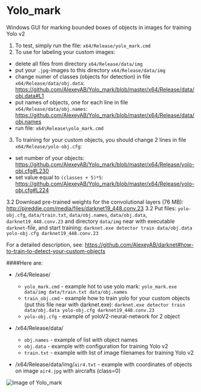 # Yolo_mark
Windows GUI for marking bounded boxes of objects in images for training Yolo v2

1. To test, simply run the file: `x64/Release/yolo_mark.cmd`
2. To use for labeling your custom images:

* delete all files from directory `x64/Release/data/img`
* put your `.jpg`-images to this directory `x64/Release/data/img`
* change numer of classes (objects for detection) in file `x64/Release/data/obj.data`: https://github.com/AlexeyAB/Yolo_mark/blob/master/x64/Release/data/obj.data#L1
* put names of objects, one for each line in file `x64/Release/data/obj.names`: https://github.com/AlexeyAB/Yolo_mark/blob/master/x64/Release/data/obj.names
* run file: `x64\Release\yolo_mark.cmd`

3. To training for your custom objects, you should change 2 lines in file `x64/Release/yolo-obj.cfg`:

* set number of your objects: https://github.com/AlexeyAB/Yolo_mark/blob/master/x64/Release/yolo-obj.cfg#L230
* set value equal to `(classes + 5)*5`: https://github.com/AlexeyAB/Yolo_mark/blob/master/x64/Release/yolo-obj.cfg#L224


 3.2 Download pre-trained weights for the convolutional layers (76 MB): http://pjreddie.com/media/files/darknet19_448.conv.23 
 3.2 Put files: `yolo-obj.cfg`, `data/train.txt`, `data/obj.names`, `data/obj.data`, `darknet19_448.conv.23` and directory `data/img` near with executable `darknet`-file, and start training: `darknet.exe detector train data/obj.data yolo-obj.cfg darknet19_448.conv.23`

For a detailed description, see: https://github.com/AlexeyAB/darknet#how-to-train-to-detect-your-custom-objects

####Here are:

* /x64/Release/
  * `yolo_mark.cmd` - example hot to use yolo mark: `yolo_mark.exe data/img data/train.txt data/obj.names`
  * `train_obj.cmd` - example how to train yolo for your custom objects (put this file near with darknet.exe): `darknet.exe detector train data/obj.data yolo-obj.cfg darknet19_448.conv.23`
  * `yolo-obj.cfg` - example of yoloV2-neural-network for 2 object
* /x64/Release/data/
  * `obj.names` - example of list with object names
  * `obj.data` - example with configuration for training Yolo v2
  * `train.txt` - example with list of image filenames for training Yolo v2
  
* /x64/Release/data/img/`air4.txt` - example with coordinates of objects on image `air4.jpg` with aircrafts (class=0)

![Image of Yolo_mark](https://habrastorage.org/files/229/f06/277/229f06277fcc49279342b7edfabbb47a.jpg)

